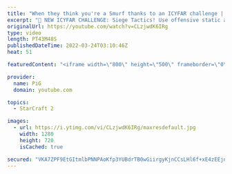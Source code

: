 ```yaml
---
title: "When they think you're a Smurf thanks to an ICYFAR challenge | Harassment (3-games) - StarCraft 2"
excerpt: "🤯 NEW ICYFAR CHALLENGE: Siege Tactics! Use offensive static and siege units to contain and steadily crush your opponent out of the game. Send submissions to eonblu95@gmail.com as attachment AND only ICYFAR as the subject. Max 1 replay per person. Latest submission is on the 16th April. -- 🤯 In this"
originalUrl: https://youtube.com/watch?v=CLzjwdK6IRg
type: video
length: PT43M48S
publishedDateTime: 2022-03-24T03:10:46Z
heat: 51

featuredContent: "<iframe width=\"800\" height=\"500\" frameborder=\"0\" src=\"https://www.youtube.com/embed/CLzjwdK6IRg\" allow=\"accelerometer; autoplay; encrypted-media; gyroscope; picture-in-picture\" allowfullscreen></iframe>"

provider:
  name: PiG
  domain: youtube.com

topics:
  - StarCraft 2

images:
  - url: https://i.ytimg.com/vi/CLzjwdK6IRg/maxresdefault.jpg
    width: 1280
    height: 720
    isCached: true

secured: "VKA7ZPF9EtGItmlbPNNPAoKfp3YUBdrTB0wGiirgyKjnCCsLHl6f+xE4zEEjnUAHOvm7W5LUBNYhGGYdDc69vUibGQZTVvIdu8VJbCE1PneANRON5gJQ/H4MLpgBBBQhYUY1OoriWfqWrJ4/MlLXQhCfPc3GfYJ7mOXcC+P2+/0k//0rPHTugXHvqO6WrOna6OakdXTERzJS4edNZHgWFg6zA5/OZ1g7wmtEPdK2E70TodGsFJnA6P99U8KSv/ZarvKBla3udIGhtBsVMqFDgipK78uOBs5n6lCtbH9eLeXrMQPVrl+GnrimBAWm84pW1T8mEiRSf7xcdejIU0nvlOZ5U4v/ukTj5v8zE8d10rf3WGAReE58J/lF8ueh4nyIe9v1bhrquXA+KDgyNqzjuIONsH8YZepz+nd6CWCG8tU=;P0uiKvHNGB10rDIKepvcjw=="
---
```


